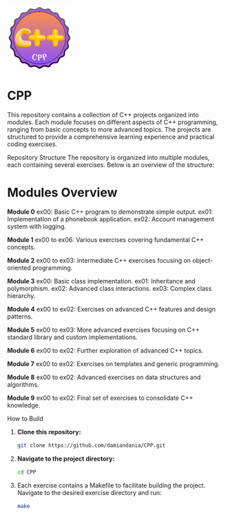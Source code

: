 <p>
<img src="https://github.com/damiandania/damiandania/blob/main/Pics/CPP.png"
	alt="Project pic" width="150" height="150"/>
</p>

# CPP

This repository contains a collection of C++ projects organized into modules. Each module focuses on different aspects of C++ programming, ranging from basic concepts to more advanced topics. The projects are structured to provide a comprehensive learning experience and practical coding exercises.

Repository Structure
The repository is organized into multiple modules, each containing several exercises. Below is an overview of the structure:

# Modules Overview

**Module 0**
ex00: Basic C++ program to demonstrate simple output.
ex01: Implementation of a phonebook application.
ex02: Account management system with logging.

**Module 1**
ex00 to ex06: Various exercises covering fundamental C++ concepts.

**Module 2**
ex00 to ex03: Intermediate C++ exercises focusing on object-oriented programming.

**Module 3**
ex00: Basic class implementation.
ex01: Inheritance and polymorphism.
ex02: Advanced class interactions.
ex03: Complex class hierarchy.

**Module 4**
ex00 to ex02: Exercises on advanced C++ features and design patterns.

**Module 5**
ex00 to ex03: More advanced exercises focusing on C++ standard library and custom implementations.

**Module 6**
ex00 to ex02: Further exploration of advanced C++ topics.

**Module 7**
ex00 to ex02: Exercises on templates and generic programming.

**Module 8**
ex00 to ex02: Advanced exercises on data structures and algorithms.

**Module 9**
ex00 to ex02: Final set of exercises to consolidate C++ knowledge.

How to Build

1. **Clone this repository:**
	```bash
	git clone https://github.com/damiandania/CPP.git

2. **Navigate to the project directory:**
	```bash
	cd CPP

3. Each exercise contains a Makefile to facilitate building the project. Navigate to the desired exercise directory and run:
	```bash
	make
